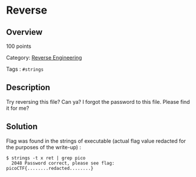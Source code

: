 # Reverse #
 
## Overview ##
 
100 points
 
Category: [Reverse Engineering](../)
 
Tags : `#strings`
 
## Description ##
 
Try reversing this file? Can ya?
I forgot the password to this file. Please find it for me?
 
## Solution ##
 
Flag was found in the strings of executable (actual flag value redacted for the purposes of the write-up) :

    $ strings -t x ret | grep pico
      2048 Password correct, please see flag: picoCTF{........redacted........}